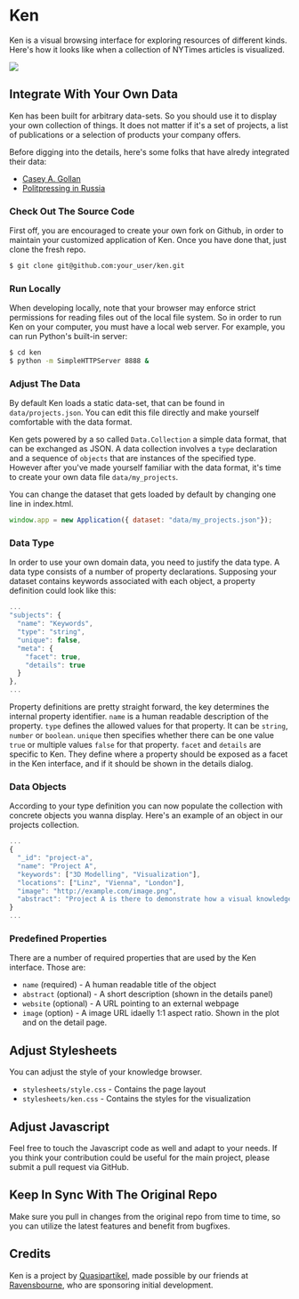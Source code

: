 # Ken

Ken is a visual browsing interface for exploring resources of different kinds. Here's how it looks like when a collection of NYTimes articles is visualized.

![](http://f.cl.ly/items/3u0z0Z021z1I000e2Z0j/Screen%20Shot%202013-02-11%20at%2010.33.49%20AM.png)

## Integrate With Your Own Data

Ken has been built for arbitrary data-sets. So you should use it to display your own collection of things. It does not matter if it's a set of projects, a list of publications or a selection of products your company offers.

Before digging into the details, here's some folks that have alredy integrated their data:

- [Casey A. Gollan](http://caseyagollan.com/public/ken/)
- [Politpressing in Russia](http://politpressing.org/)

### Check Out The Source Code

First off, you are encouraged to create your own fork on Github, in order to maintain your customized application of Ken. Once you have done that, just clone the fresh repo.

```bash
$ git clone git@github.com:your_user/ken.git
```
    
### Run Locally

When developing locally, note that your browser may enforce strict permissions for reading files out of the local file system. So in order to run Ken on your computer, you must have a local web server. For example, you can run Python's built-in server:

```bash
$ cd ken
$ python -m SimpleHTTPServer 8888 &
```
    
### Adjust The Data

By default Ken loads a static data-set, that can be found in `data/projects.json`. You can edit this file directly and make yourself comfortable with the data format.

Ken gets powered by a so called `Data.Collection` a simple data format, that can be exchanged as JSON. A data collection involves a `type` declaration and a sequence of `objects` that are instances of the specified type. However after you've made yourself familiar with the data format, it's time to create your own data file `data/my_projects`.

You can change the dataset that gets loaded by default by changing one line in index.html.

```js
window.app = new Application({ dataset: "data/my_projects.json"});
```

### Data Type

In order to use your own domain data, you need to justify the data type. A data type consists of a number of property declarations. Supposing your dataset contains keywords associated with each object, a property definition could look like this:
	
```js
...
"subjects": {
  "name": "Keywords",
  "type": "string",
  "unique": false,
  "meta": {
    "facet": true,
    "details": true
  }
},
...
```

Property definitions are pretty straight forward, the key determines the internal property identifier. `name` is a human readable description of the property. `type` defines the allowed values for that property. It can be `string`, `number` or `boolean`. `unique` then specifies whether there can be one value `true` or multiple values `false` for that property. `facet` and `details` are specific to Ken. They define where a property should be exposed as a facet in the Ken interface, and if it should be shown in the details dialog.

### Data Objects

According to your type definition you can now populate the collection with concrete objects you wanna display. Here's an example of an object in our projects collection.

```js
...
{
  "_id": "project-a",
  "name": "Project A",
  "keywords": ["3D Modelling", "Visualization"],
  "locations": ["Linz", "Vienna", "London"],
  "image": "http://example.com/image.png",
  "abstract": "Project A is there to demonstrate how a visual knowledge browser can be populated with custom data"
}
...
``` 
    
### Predefined Properties

There are a number of required properties that are used by the Ken interface. Those are:

- `name` (required) - A human readable title of the object
- `abstract` (optional) - A short description (shown in the details panel)
- `website` (optional) - A URL pointing to an external webpage
- `image` (option) - A image URL idaelly 1:1 aspect ratio. Shown in the plot and on the detail page.


<!--
## Data Proxy

You probably have a data-service already. However, the data needs to be converted into the Data.Collection format, so Ken can read it. This is rather simple. We wrote such a proxy ourselves, in order to turn the output of the New York Times Most Popular API into a representation our browser understands. We also use the proxy to generate a bigger dataset (we need multiple requests against the NYTimes API) which we cache so initial loading is fast. Every hour we regenerate the dataset so users see the latest stories of the New York times.
-->

## Adjust Stylesheets

You can adjust the style of your knowledge browser.

- `stylesheets/style.css` - Contains the page layout
- `stylesheets/ken.css` - Contains the styles for the visualization


## Adjust Javascript

Feel free to touch the Javascript code as well and adapt to your needs. If you think your contribution could be useful for the main project, please submit a pull request via GitHub.


## Keep In Sync With The Original Repo

Make sure you pull in changes from the original repo from time to time, so you can utilize the latest features and benefit from bugfixes.

## Credits

Ken is a project by [Quasipartikel](http://quasipartikel.at), made possible by our friends at [Ravensbourne](http://www.rave.co.uk), who are sponsoring initial development.
